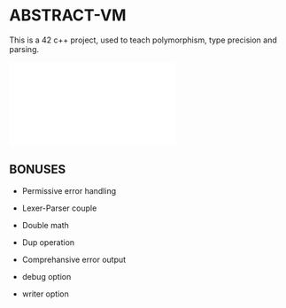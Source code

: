 # ABSTRACT-VM

This is a 42 c++ project, used to teach polymorphism, type precision and parsing.


![Subject in French](abstract-vm.en.pdf)

## BONUSES

* Permissive error handling
* Lexer-Parser couple

* Double math
* Dup operation
* Comprehansive error output
* debug option
* writer option
